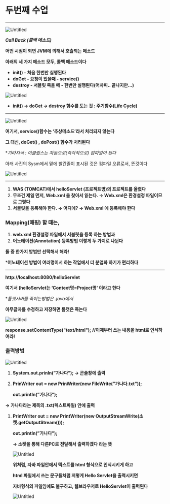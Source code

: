 # 두번째 수업

---

![Untitled](%E1%84%83%E1%85%AE%E1%84%87%E1%85%A5%E1%86%AB%E1%84%8D%E1%85%A2%20%E1%84%89%E1%85%AE%20d23a8/Untitled.png)

***Call Back (콜백 메소드)***

**어떤 시점이 되면 JVM에 의해서 호출되는 메소드**

**아래의 세 가지 메소드 모두, 콜백 메소드이다**

- **init() - 처음 한번만 실행된다**
- **doGet - 요청이 있을때 - service()**
- **destroy - 서블릿 죽을 떼 - 한번만 실행된다(어차피.. 끝나지만...)**

![Untitled](%E1%84%83%E1%85%AE%E1%84%87%E1%85%A5%E1%86%AB%E1%84%8D%E1%85%A2%20%E1%84%89%E1%85%AE%20d23a8/Untitled%201.png)

- **init() → doGet → destroy 함수를 도는 것 : 주기함수(Life Cycle)**

---

![Untitled](%E1%84%83%E1%85%AE%E1%84%87%E1%85%A5%E1%86%AB%E1%84%8D%E1%85%A2%20%E1%84%89%E1%85%AE%20d23a8/Untitled%202.png)

**여기서, service()함수는 ‘추상메소드’라서 처리되지 않는다**

**그 대신, doGet() , doPost() 함수가 처리된다**

**기타지식 : 이클립스는 자동으로(즉각적으로) 컴파일이 된다*

아래 사진의 Sysm에서 밑에 빨간줄이 표시된 것은 컴파일 오류로서, 뜬것이다

![Untitled](%E1%84%83%E1%85%AE%E1%84%87%E1%85%A5%E1%86%AB%E1%84%8D%E1%85%A2%20%E1%84%89%E1%85%AE%20d23a8/Untitled%203.png)

---

1. **WAS (TOMCAT)에서 helloServlet (프로젝트명)의 프로젝트를 올렸다**
2. **무조건 제일 먼저, Web.xml 을 찾아서 읽는다. → Web.xml은 환경설정 파일이므로 그렇다**
3. **서블릿을 등록해야 한다. → 어디에? → Web.xml 에 등록해야 한다**

### Mapping(매핑) 할 때는,

1. **web.xml 환경설정 파일에서 서블릿을 등록 하는 방법과**
2. **어노테이션(Annotation) 등록방법 이렇게 두 가지로 나뉜다**

**둘 중 한가지 방법만 선택해서 해라!**

***어노테이션 방법이 여러명이서 하는 작업에서 더 분업화 하기가 편리하다**

---

**http://localhost:8080/helloServlet**

**여기서 (helloServlet는 ‘Context명=Project명‘ 이라고 한다**

**톰캣서버를 죽이는방법은 *.java에서**

**아무글자를 수정하고 저장하면 톰캣은 죽는다**

![Untitled](%E1%84%83%E1%85%AE%E1%84%87%E1%85%A5%E1%86%AB%E1%84%8D%E1%85%A2%20%E1%84%89%E1%85%AE%20d23a8/Untitled%204.png)

**response.setContentType("text/html"); //이제부터 쓰는 내용을 html로 인식하여라!**

### 출력방법

![Untitled](%E1%84%83%E1%85%AE%E1%84%87%E1%85%A5%E1%86%AB%E1%84%8D%E1%85%A2%20%E1%84%89%E1%85%AE%20d23a8/Untitled%205.png)

1. **System.out.prinln(”가나다”); → 콘솔창에 출력**

1. **PrinWriter out = new PrinWriter(new FileWrite(”가나다.txt”));**

      **out.println(”가나다”);**

**→ 가나다라는 제목의 .txt(텍스트파일) 안에 출력**

1. **PrintWriter out = new PrintWriter(new OutputStreamWrite(소켓.getOutputStream()));**
    
    **out.println(”가나다”);**
    
    **→ 소켓을 통해 다른PC로 전달해서 출력하겠다 라는 뜻**
    
    ![Untitled](%E1%84%83%E1%85%AE%E1%84%87%E1%85%A5%E1%86%AB%E1%84%8D%E1%85%A2%20%E1%84%89%E1%85%AE%20d23a8/Untitled%206.png)
    
    **위처럼, 자바 파일안에서 텍스트를 html 형식으로 인식시키게 하고**
    
    **html 파일에서 쓰는 문구들처럼 저렇게 Hello Servlet을 출력시키면**
    
    **자바형식의 파일임에도 불구하고, 웹브라우저로 HelloServlet이 출력된다**
    
    ![Untitled](%E1%84%83%E1%85%AE%E1%84%87%E1%85%A5%E1%86%AB%E1%84%8D%E1%85%A2%20%E1%84%89%E1%85%AE%20d23a8/Untitled%207.png)